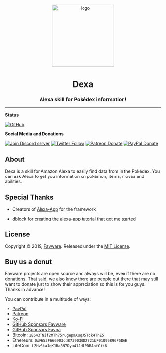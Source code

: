 <div align="center">
  <p>
  <a href="https://favware.tech/dexa"><img style="height: 200px" src="https://cdn.favware.tech/img/dexa.png" height="200" alt="logo"/></a>
  </p>

  <p>
<h1> Dexa </h1>
<h3> Alexa skill for Pokédex information!</h3>
  </p>

</div>

---

**Status**

[![GitHub](https://img.shields.io/github/license/favware/graphql-pokemon?logo=github&style=flat-square)](https://github.com/favware/graphql-pokemon/blob/main/LICENSE.md)

**Social Media and Donations**

[![Join Discord server](https://img.shields.io/discord/512303595966824458?color=697EC4&label=Join%20Discord%20Server&logo=discord&logoColor=FDFEFE&style=flat-square)](https://join.favware.tech)
[![Twitter Follow](https://img.shields.io/twitter/follow/favna_?label=Follow%20@Favna_&logo=twitter&colorB=1DA1F2&style=flat-square)](https://twitter.com/Favna_/follow)
[![Patreon Donate](https://img.shields.io/badge/patreon-donate-brightgreen.svg?label=Donate%20with%20Patreon&logo=patreon&colorB=F96854&style=flat-square&link=https://donate.favware.tech/patreon)](https://donate.favware.tech/patreon)
[![PayPal Donate](https://img.shields.io/badge/paypal-donate-brightgreen.svg?label=Donate%20with%20Paypal&logo=paypal&colorB=00457C&style=flat-square&link=https://donate.favware.tech/paypal)](https://donate.favware.tech/paypal)

## About

Dexa is a skill for Amazon Alexa to easily find data from in the Pokédex. You can ask Alexa to get you information on pokémon, items, moves and abilities.

## Special Thanks

- Creators of [Alexa-App](https://github.com/alexa-js/alexa-app) for the framework

- [dblock](https://github.com/dblock/alexa-parrot) for creating the alexa-app tutorial that got me started

## License

Copyright © 2019, [Favware](https://github.com/favware).
Released under the [MIT License](LICENSE.md).

## Buy us a donut

Favware projects are open source and always will be, even if there are no donations. That said, we also know there are people out there that may still want to donate just to show their appreciation so this is for you guys. Thanks in advance!

You can contribute in a multitude of ways:

- [PayPal](https://donate.favware.tech/paypal)
- [Patreon](https://www.patreon.com/favna)
- [Ko-Fi](https://ko-fi.com/favna)
- [GitHub Sponsors Favware](https://github.com/sponsors/favware)
- [GitHub Sponsors Favna](https://github.com/sponsors/Favna)
- Bitcoin: `1E643TNif2MTh75rugepmXuq35Tck4TnE5`
- Ethereum: `0xF653F666903cd8739030D2721bF01095896F5D6E`
- LiteCoin: `LZHvBkaJqKJRa8N7Dyu41Jd1PDBAofCik6`
